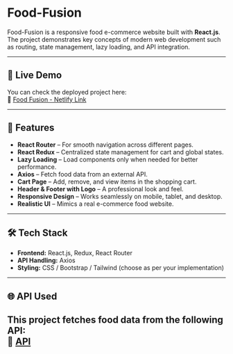 # Food-Fusion  

Food-Fusion is a responsive food e-commerce website built with **React.js**.  
The project demonstrates key concepts of modern web development such as routing, state management, lazy loading, and API integration.  

---
## 🚀 Live Demo  
You can check the deployed project here:  
🔗 [Food Fusion - Netlify Link](https://food-fusion-sub.netlify.app/)

---
## 🚀 Features  

- **React Router** – For smooth navigation across different pages.  
- **React Redux** – Centralized state management for cart and global states.  
- **Lazy Loading** – Load components only when needed for better performance.  
- **Axios** – Fetch food data from an external API.  
- **Cart Page** – Add, remove, and view items in the shopping cart.  
- **Header & Footer with Logo** – A professional look and feel.  
- **Responsive Design** – Works seamlessly on mobile, tablet, and desktop.  
- **Realistic UI** – Mimics a real e-commerce food website.  

---

## 🛠️ Tech Stack  

- **Frontend:** React.js, Redux, React Router  
- **API Handling:** Axios  
- **Styling:** CSS / Bootstrap / Tailwind (choose as per your implementation)  

---
## 🌐 API Used  
This project fetches food data from the following API:  
🔗 [API](https://68a48c83c123272fb9b31f39.mockapi.io/Menu)
---
